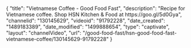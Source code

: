 {
    "title": "Vietnamese Coffee - Good Food Fast",
    "description": "Recipe for Vietnamese coffee. Shop HSN Kitchen & Food at https:\/\/goo.gl\/5d0Gya",
    "channelid": "130145629",
    "videoid": "91792228",
    "date_created": "1489183389",
    "date_modified": "1499888654",
    "type": "captivate",
    "layout": "channelVideo",
    "url": "\/good-food-fast\/hsn-good-food-fast-vietnamese-coffee\/130145629-91792228"
}